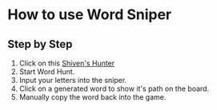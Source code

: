# How to use Word Sniper
## Step by Step
1. Click on this [Shiven's Hunter](https://shivenpatel399.github.io/WordSniper/)
2. Start Word Hunt.
2. Input your letters into the sniper.
3. Click on a generated word to show it's path on the board.
3. Manually copy the word back into the game.

